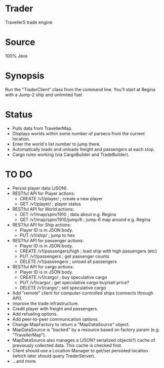 # Trader
Traveller5 trade engine

# Source
100% Java

# Synopsis
Run the "TraderClient" class from the command line.  You'll start at Regina with a Jump-2 ship and unlimited fuel.

# Status
* Pulls data from TravellerMap.
* Displays worlds within some number of parsecs from the current location.
* Enter the world's list number to jump there.
* Automatically loads and unloads freight and passengers at each stop.
* Cargo rules working (via CargoBuilder and TradeBuilder).

# TO DO
* Persist player data (JSON).
* RESTful API for Player actions:
  * CREATE /v1/player/<playerID>   ; create a new player
  * GET /v1/player/<playerID>      ; player status
* RESTful API for World actions:
  * GET /v1/map/spin/1910          ; data about e.g. Regina
  * GET /v1/map/spin/1910/jump/6   ; jump-6 map around e.g. Regina
* RESTful API for Ship actions:
  * Player ID is in JSON body.
  * PUT /v1/ship/<hex>             ; jump to hex
* RESTful API for passenger actions:
  * Player ID is in JSON body.
  * CREATE /v1/passengers/high     ; load ship with high passengers (etc)
  * PUT /v1/passengers             ; get passenger counts
  * DELETE /v1/passengers          ; unload all passengers
* RESTful API for cargo actions:
  * Player ID is in JSON body.
  * CREATE /v1/cargo/<tons>        ; buy speculative cargo
  * PUT /v1/cargo/<tons>           ; get speculative cargo buy/sell price?
  * DELETE /v1/cargo/<tons>        ; sell speculative cargo
* Add "remote" client for computer-controlled ships (connects through API).
* Improve the trade infrastructure.
* Credit player with freight and passengers.
* Add refueling options.
* Add peer-to-peer communication options.
* Change MapFactory to return a "MapDataSource" object.
* MapDataSource is "backed" by a resource based on factory param (e.g. "TravellerMap").
* MapDataSource also manages a (JSON? serialized objects?) cache of previously collected data.  This cache is checked first.
* Client should use a Location Manager to get/set persisted location (which later should query TraderServer).
* ...and more.
